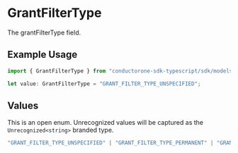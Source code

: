 # GrantFilterType

The grantFilterType field.

## Example Usage

```typescript
import { GrantFilterType } from "conductorone-sdk-typescript/sdk/models/shared";

let value: GrantFilterType = "GRANT_FILTER_TYPE_UNSPECIFIED";
```

## Values

This is an open enum. Unrecognized values will be captured as the `Unrecognized<string>` branded type.

```typescript
"GRANT_FILTER_TYPE_UNSPECIFIED" | "GRANT_FILTER_TYPE_PERMANENT" | "GRANT_FILTER_TYPE_TEMPORARY" | Unrecognized<string>
```